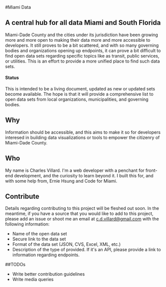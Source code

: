 #Miami Data

## A central hub for all data Miami and South Florida
Miami-Dade County and the cities under its jurisdiction have been growing more and more open to making their data more and more accessible to developers. It still proves to be a bit scattered, and with so many governing bodies and organizations opening up endpoints, it can prove a bit difficult to find open data sets regarding specific topics like as transit, public services, or utilities. This is an effort to provide a more unified place to find such data sets.


#### Status
This is intended to be a living document, updated as new or updated sets become available. The hope is that it will provide a comprehensive list to open data sets from local organizations, municipalities, and governing bodies.

## Why
Information should be accessible, and this aims to make it so for developers interesed in building data visualizations or tools to empower the citizenry of Miami-Dade County.

## Who
My name is Charles Villard. I'm a web developer with a penchant for front-end development, and the curiosity to learn beyond it. I built this for, and with some help from, Ernie Hsung and Code for Miami.


## Contribute
Details regarding contributing to this project will be fleshed out soon. In the meantime, if you have a source that you would like to add to this project, please add an issue or shoot me an email at c.d.villard@gmail.com with the following information:

 - Name of the open data set
 - Secure link to the data set
 - Format of the data set (JSON, CVS, Excel, XML, etc.)
 - Description of the type of provided. If it's an API, please provide a link to information regarding endpoints.

##TODOs

 - Write better contribution guidelines
 - Write media queries
